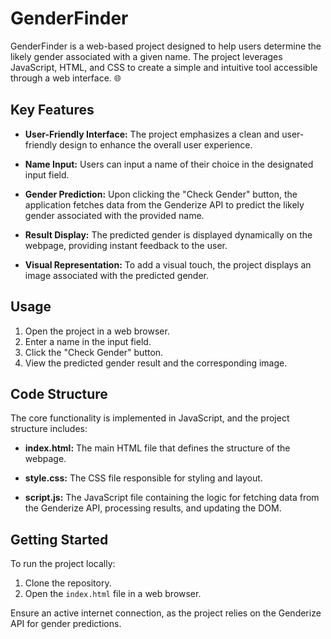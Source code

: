 # GenderFinder

GenderFinder is a web-based project designed to help users determine the likely gender associated with a given name. The project leverages JavaScript, HTML, and CSS to create a simple and intuitive tool accessible through a web interface. 🌐

## Key Features

- **User-Friendly Interface:** The project emphasizes a clean and user-friendly design to enhance the overall user experience.

- **Name Input:** Users can input a name of their choice in the designated input field.

- **Gender Prediction:** Upon clicking the "Check Gender" button, the application fetches data from the Genderize API to predict the likely gender associated with the provided name.

- **Result Display:** The predicted gender is displayed dynamically on the webpage, providing instant feedback to the user.

- **Visual Representation:** To add a visual touch, the project displays an image associated with the predicted gender.

## Usage

1. Open the project in a web browser.
2. Enter a name in the input field.
3. Click the "Check Gender" button.
4. View the predicted gender result and the corresponding image.

## Code Structure

The core functionality is implemented in JavaScript, and the project structure includes:

- **index.html:** The main HTML file that defines the structure of the webpage.

- **style.css:** The CSS file responsible for styling and layout.

- **script.js:** The JavaScript file containing the logic for fetching data from the Genderize API, processing results, and updating the DOM.

## Getting Started

To run the project locally:

1. Clone the repository.
2. Open the `index.html` file in a web browser.

Ensure an active internet connection, as the project relies on the Genderize API for gender predictions.

